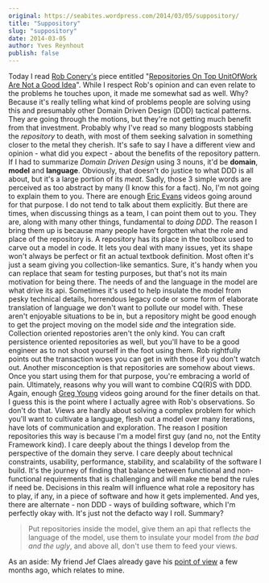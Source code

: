 ```yaml
---
original: https://seabites.wordpress.com/2014/03/05/suppository/
title: "Suppository"
slug: "suppository"
date: 2014-03-05
author: Yves Reynhout
publish: false
---
```

Today I read [Rob Conery's](http://www.wekeroad.com/ "Rob Conery's website") piece entitled "[Repositories On Top UnitOfWork Are Not a Good Idea](http://www.wekeroad.com/2014/03/04/repositories-and-unitofwork-are-not-a-good-idea/ "Repositories On Top UnitOfWork Are Not a Good Idea")". While I respect Rob's opinion and can even relate to the problems he touches upon, it made me somewhat sad as well. Why? Because it's really telling what kind of problems people are solving using this and presumably other Domain Driven Design (DDD) tactical patterns. They are going through the motions, but they're not getting much benefit from that investment. Probably why I've read so many blogposts stabbing the *repository* to death, with most of them seeking salvation in something closer to the metal they cherish. It's safe to say I have a different view and opinion - what did you expect - about the benefits of the repository pattern. If I had to summarize *Domain Driven Design* using 3 nouns, it'd be **domain**, **model** and **language**. Obviously, that doesn't do justice to what DDD is all about, but it's a large portion of its *meat*. Sadly, those 3 simple words are perceived as too abstract by many (I know this for a fact). No, I'm not going to explain them to you. There are enough [Eric Evans](https://twitter.com/ericevans0 "Eric Evans") videos going around for that purpose. I do not tend to talk about them explicitly. But there are times, when discussing things as a team, I can point them out to you. They are, along with many other things, fundamental to *doing DDD*. The reason I bring them up is because many people have forgotten what the role and place of the repository is. A repository has its place in the toolbox used to carve out a model in code. It lets you deal with many issues, yet its shape won't always be perfect or fit an actual textbook definition. Most often it's just a seam giving you collection-like semantics. Sure, it's handy when you can replace that seam for testing purposes, but that's not its main motivation for being there. The needs of and the language in the model are what drive its api. Sometimes it's used to help insulate the model from pesky technical details, horrendous legacy code or some form of elaborate translation of language we don't want to pollute our model with. These aren't enjoyable situations to be in, but a repository might be good enough to get the project moving on the model side *and* the integration side. Collection oriented repostories aren't the only kind. You can craft persistence oriented repositories as well, but you'll have to be a good engineer as to not shoot yourself in the foot using them. Rob rightfully points out the transaction woes you can get in with those if you don't watch out. Another misconception is that repositories are somehow about views. Once you start using them for that purpose, you're embracing a world of pain. Ultimately, reasons why you will want to combine CQ(R)S with DDD. Again, enough [Greg Young](https://twitter.com/gregyoung "Gregory Young") videos going around for the finer details on that. I guess this is the point where I actually agree with Rob's observations. So don't do that. Views are hardly about solving a complex problem for which you'll want to cultivate a language, flesh out a model over many iterations, have lots of communication and exploration. The reason I position repositories this way is because I'm a model first guy (and no, not the Entity Framework kind). I care deeply about the things I develop from the perspective of the domain they serve. I care deeply about technical constraints, usability, performance, stability, and scalability of the software I build. It's the journey of finding that balance between functional and non-functional requirements that is challenging and will make me bend the rules if need be. Decisions in this realm will influence what role a repository has to play, if any, in a piece of software and how it gets implemented. And yes, there are alternate - non DDD - ways of building software, which I'm perfectly okay with. It's just not the defacto way I roll. Summary?

> Put repositories inside the model, give them an api that reflects the language of the model, use them to insulate your model from *the bad and the ugly*, and above all, don't use them to feed your views.

As an aside: My friend Jef Claes already gave his [point of view](http://www.jefclaes.be/2014/01/repositories-where-did-we-go-wrong_26.html "Repositories, where did we go wrong?") a few months ago, which relates to mine.
